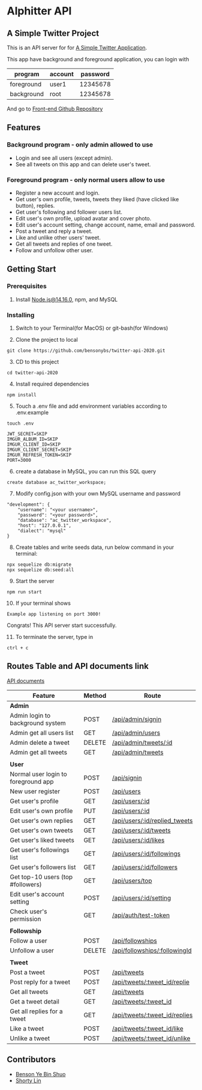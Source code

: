 # Alphitter API 
## A Simple Twitter Project
This is an API server for for [A Simple Twitter Application](https://s339428326.github.io/AlphaCamp-Twitter/login).

This app have background and foreground application, you can login with

| program    | account | password |
| ---------- | ------- | -------- |
| foreground |  user1  | 12345678 |
| background |  root   | 12345678 |

And go to [Front-end Github Repository](https://github.com/s339428326/AlphaCamp-Twitter)

## Features 

### Background program - only admin allowed to use
- Login and see all users (except admin).
- See all tweets on this app and can delete user's tweet.

### Foreground program - only normal users allow to use
- Register a new account and login.
- Get user's own profile, tweets, tweets they liked (have clicked like button), replies.
- Get user's following and follower users list.
- Edit user's own profile, upload avatar and cover photo.
- Edit user's account setting, change account, name, email and password.
- Post a tweet and reply a tweet.
- Like and unlike other users' tweet.
- Get all tweets and replies of one tweet.
- Follow and unfollow other user.


## Getting Start

### Prerequisites 

1. Install Node.js@14.16.0, npm, and MySQL

### Installing

1. Switch to your Terminal(for MacOS) or git-bash(for Windows)

2. Clone the project to local

```
git clone https://github.com/bensonybs/twitter-api-2020.git
```

3. CD to this project

```
cd twitter-api-2020
```

4. Install required dependencies

```
npm install
```


5. Touch a .env file and add environment variables according to .env.example

```
touch .env
```

```
JWT_SECRET=SKIP
IMGUR_ALBUM_ID=SKIP
IMGUR_CLIENT_ID=SKIP
IMGUR_CLIENT_SECRET=SKIP
IMGUR_REFRESH_TOKEN=SKIP
PORT=3000
```


6. create a database in MySQL, you can run this SQL query

```
create database ac_twitter_workspace;

```

7. Modify config.json with your own MySQL username and password

```
"development": {
    "username": "<your username>",
    "password": "<your password>",
    "database": "ac_twitter_workspace",
    "host": "127.0.0.1",
    "dialect": "mysql"
}
```

8. Create tables and write seeds data, run below command in your terminal:

```
npx sequelize db:migrate
npx sequelize db:seed:all
```

9. Start the server

```
npm run start
```

10. If your terminal shows

```
Example app listening on port 3000!
```
Congrats! This API server start successfully.

11. To terminate the server, type in

```
ctrl + c
```

## Routes Table and API documents link
[API documents](https://pse.is/4nwhyk)

| Feature                              | Method | Route                                                                                 |
| ------------------------------------ | ------ | --------------------------------------------------------------------------------------|
| **Admin**                            |        |                                                                                       |
| Admin login to background system     | POST   | [/api/admin/signin](api-documentation/admin/admin-signin.md)                          |
| Admin get all users list             | GET    | [/api/admin/users](api-documentation/admin/admin-get-all-users.md)                    |
| Admin delete a tweet                 | DELETE | [/api/admin/tweets/:id](api-documentation/admin/admin-delete-a-tweet.md)              |
| Admin get all tweets                 | GET    | [/api/admin/tweets](api-documentation/admin/admin-get-all-tweets.md)                  |
||
| **User**                                                                                                                              |
| Normal user login to foreground app  | POST   | [/api/signin](api-documentation/users/user-login.md)                                  |
| New user register                    | POST   | [/api/users](api-documentation/users/user-signup.md)                                  |
| Get user's profile                   | GET    | [/api/users/:id](api-documentation/users/get-single-user-profile.md)                  |
| Edit user's own profile              | PUT    | [/api/users/:id](api-documentation/users/edit-login-user-profile.md)                  |
| Get user's own replies               | GET    | [/api/users/:id/replied_tweets](api-documentation/users/get-single-user-replies.md)   |
| Get user's own tweets                | GET    | [/api/users/:id/tweets](api-documentation/users/get-single-user-tweets.md)            |
| Get user's liked tweets              | GET    | [/api/users/:id/likes](api-documentation/users/get-single-user-likes-tweet.md)        |
| Get user's followings list           | GET    | [/api/users/:id/followings](api-documentation/users/get-single-user-followings.md)    |
| Get user's followers list            | GET    | [/api/users/:id/followers](api-documentation/users/get-single-user-followers.md)      |
| Get top-10 users (top #followers)    | GET    | [/api/users/top](api-documentation/users/get-top10-users.md)                          | 
| Edit user's account setting          | POST   | [/api/users/:id/setting](api-documentation/users/edit-login-user-account-setting.md)  |
| Check user's permission              | GET    | [/api/auth/test-token](api-documentation/users/get-token-status.md)                   |
||
| **Followship**                                                                                                                        |
| Follow a user                        | POST   | [/api/followships](api-documentation/followship/follow-a-user.md)                     |
| Unfollow a user                      | DELETE | [/api/followships/:followingId](api-documentation/followship/unfollow-a-user.md)      |
||
| **Tweet**                                                                                                                             |
| Post a tweet                         | POST   | [/api/tweets](api-documentation/tweets/post-a-tweet.md)                               |
| Post reply for a tweet               | POST   | [/api/tweets/:tweet_id/replie](api-documentation/tweets/post-a-tweet-reply.md)        |
| Get all tweets                       | GET    | [/api/tweets](api-documentation/tweets/get-all-tweets.md)                             |
| Get a tweet detail                   | GET    | [/api/tweets/:tweet_id](api-documentation/tweets/get-a-tweet.md)                      |
| Get all replies for a tweet          | GET    | [/api/tweets/:tweet_id/replies](api-documentation/tweets/get-a-tweet-replies.md)      |
| Like a tweet                         | POST   | [/api/tweets/:tweet_id/like](api-documentation/tweets/like-a-tweet.md)                |
| Unlike a tweet                       | POST   | [/api/tweets/:tweet_id/unlike](api-documentation/tweets/unlike-a-tweet.md)            |


## Contributors
- [Benson Ye Bin Shuo](https://github.com/bensonybs)
- [Shorty Lin](https://github.com/shorty60)
